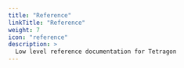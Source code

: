 ```yaml
---
title: "Reference"
linkTitle: "Reference"
weight: 7
icon: "reference"
description: >
  Low level reference documentation for Tetragon
---
```

